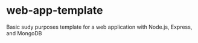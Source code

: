 # web-app-template
Basic sudy purposes template for a web application with Node.js, Express, and MongoDB






